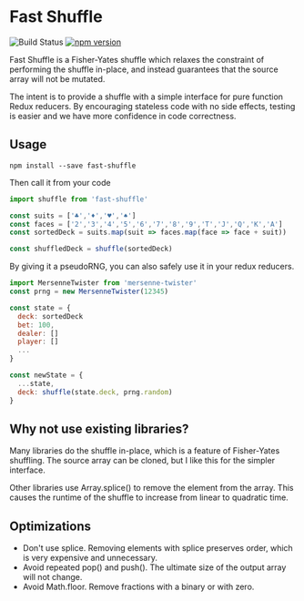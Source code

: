 # Fast Shuffle

![Build Status](https://travis-ci.org/philihp/fast-shuffle.svg?branch=master) [![npm version](https://badge.fury.io/js/fast-shuffle.svg)](https://badge.fury.io/js/fast-shuffle)

Fast Shuffle is a Fisher-Yates shuffle which relaxes the constraint of
performing the shuffle in-place, and instead guarantees that the source
array will not be mutated.

The intent is to provide a shuffle with a simple interface for pure function
Redux reducers. By encouraging stateless code with no side effects, testing
is easier and we have more confidence in code correctness.

## Usage

```
npm install --save fast-shuffle
```

Then call it from your code

```js
import shuffle from 'fast-shuffle'

const suits = ['♣','♦','♥','♠']
const faces = ['2','3','4','5','6','7','8','9','T','J','Q','K','A']
const sortedDeck = suits.map(suit => faces.map(face => face + suit))

const shuffledDeck = shuffle(sortedDeck)
```

By giving it a pseudoRNG, you can also safely use it in your redux reducers.

```js
import MersenneTwister from 'mersenne-twister'
const prng = new MersenneTwister(12345)

const state = {
  deck: sortedDeck
  bet: 100,
  dealer: []
  player: []
  ...
}

const newState = {
  ...state,
  deck: shuffle(state.deck, prng.random)
}
```

## Why not use existing libraries?

Many libraries do the shuffle in-place, which is a feature of Fisher-Yates
shuffling. The source array can be cloned, but I like this for the simpler
interface.

Other libraries use Array.splice() to remove the element from the
array. This causes the runtime of the shuffle to increase from linear
to quadratic time.

## Optimizations

* Don't use splice. Removing elements with splice preserves order, which is
  very expensive and unnecessary.
* Avoid repeated pop() and push(). The ultimate size of the output array
  will not change.
* Avoid Math.floor. Remove fractions with a binary or with zero.

